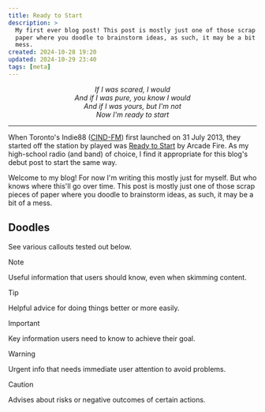 ```yaml
---
title: Ready to Start
description: >
  My first ever blog post! This post is mostly just one of those scrap pieces of
  paper where you doodle to brainstorm ideas, as such, it may be a bit of a
  mess.
created: 2024-10-28 19:20
updated: 2024-10-29 23:40
tags: [meta]
---
```


<p style="text-align: center;">
  <i>
   If I was scared, I would
   <br/>
   And if I was pure, you know I would
   <br/>
   And if I was yours, but I'm not
   <br/>
   Now I'm ready to start
  </i>
</p>

---

When Toronto's Indie88 ([CIND-FM]) first launched on 31 July 2013, they started
off the station by played was [Ready to Start][ready] by Arcade Fire. As my
high-school radio (and band) of choice, I find it appropriate for this blog's
debut post to start the same way.

Welcome to my blog! For now I'm writing this mostly just for myself. But who
knows where this'll go over time. This post is mostly just one of those scrap
pieces of paper where you doodle to brainstorm ideas, as such, it may be a bit
of a mess.

## Doodles

See various callouts tested out below.

> [!NOTE]
>
> Useful information that users should know, even when skimming content.

> [!TIP]
>
> Helpful advice for doing things better or more easily.

> [!IMPORTANT]
>
> Key information users need to know to achieve their goal.

> [!WARNING]
>
> Urgent info that needs immediate user attention to avoid problems.

> [!CAUTION]
>
> Advises about risks or negative outcomes of certain actions.

<!-- Reference-style links -->
[cind-fm]: https://en.wikipedia.org/wiki/CIND-FM
[ready]:   https://music.apple.com/ca/album/ready-to-start/1252757950?i=1252758312
